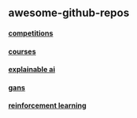 ## awesome-github-repos

#### [competitions](./competitions.md)

#### [courses](./courses.md)

#### [explainable ai](./explainable_ai.md)

#### [gans](./gans.md)

#### [reinforcement learning](./reinforcement_learning.md)
